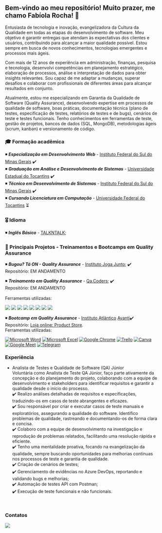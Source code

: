 ## Bem-vindo ao meu repositório! Muito prazer, me chamo Fabíola Rocha! 🤝

Entusiasta de tecnologia e inovação, evangelizadora da Cultura da Qualidade em todas as etapas do desenvolvimento de software. Meu objetivo é garantir entregas que atendam às expectativas dos clientes e usuários, contribuindo para alcançar a maior qualidade possível. Estou sempre em busca de novos conhecimentos, tecnologias emergentes e processos mais ágeis.

Com mais de 12 anos de experiência em administração, finanças, pesquisa e tecnologia, desenvolvi competências em planejamento estratégico, elaboração de processos, análise e interpretação de dados para obter insights relevantes. Sou capaz de me adaptar a mudanças, superar desafios e colaborar com profissionais de diferentes áreas para alcançar resultados em conjunto.

Atualmente, estou me especializando em Garantia da Qualidade de Software (Quality Assurance), desenvolvendo expertise em processos de qualidade de software, boas práticas, documentação técnica (plano de testes, especificação de testes, relatórios de testes e de bugs), cenários de teste e testes funcionais. Tenho conhecimentos em ferramentas de teste, gestão de projetos, bancos de dados (SQL, MongoDB), metodologias ágeis (scrum, kanban) e versionamento de código.

### 🎓 Formação acadêmica 
◾  ***Especialização em Desenvolvimento Web*** - [Instituto Federal do Sul do Minas Gerais](https://portal.ifsuldeminas.edu.br/) ✔️<br>
◾  ***Graduação em Análise e Desenvolvimento de Sistemas*** -  [Universidade Estadual do Tocantins](https://www.unitins.br/nPortal/) ✔️<br>
◾  ***Técnico em Desenvolvimento de Sistemas*** - [Instituto Federal do Sul do Minas Gerais](https://portal.ifsuldeminas.edu.br/) ✔️<br>
◾  ***Cursando Licenciatura em Computação*** -  [Universidade Federal do Tocantins](https://ww2.uft.edu.br/) ⏳

### 🎖️ Idioma 
◾  ***Inglês Básico*** - [TALKNTALK](https://www.talkntalk.com.br/);
  
### 🎯 Principais Projetos - Treinamentos e Bootcamps em Quality Assurance 
◾  ***Bugou? Tá ON - Quality Assurance*** - [Instituto Joga Junto](https://www.linkedin.com/company/institutojogajunto/); ✔️<br>
  Repositório: EM ANDAMENTO <br>
  
◾  ***Treinamento em Quality Assurance*** - [Qa.Coders](https://www.linkedin.com/company/qa-coders/); ✔️<br>
   Repositório: EM ANDAMENTO <br>  
   Ferramentas utilizadas: <br> 

[![](https://img.shields.io/badge/MongoDB-4EA94B?style=for-the-badge&logo=mongodb&logoColor=white)]()
[![](https://img.shields.io/badge/Microsoft%20SQL%20Server-CC2927?style=for-the-badge&logo=microsoft%20sql%20server&logoColor=white)]()
[![](https://img.shields.io/badge/GIT-E44C30?style=for-the-badge&logo=git&logoColor=white)]()
[![](https://img.shields.io/badge/GitHub-100000?style=for-the-badge&logo=github&logoColor=white)]()
[![](https://img.shields.io/badge/Jira-0052CC?style=for-the-badge&logo=Jira&logoColor=white)]()
[![](https://img.shields.io/badge/Postman-FF6C37?style=for-the-badge&logo=Postman&logoColor=white)]()
[![](https://img.shields.io/badge/Ruby-CC342D?style=for-the-badge&logo=ruby&logoColor=white)]()
[![](https://img.shields.io/badge/Microsoft_Teams-6264A7?style=for-the-badge&logo=microsoft-teams&logoColor=white)]()
   
  
◾  ***Bootcamp em Quality Assurance*** - [Instituto Atlântico](https://www.linkedin.com/company/instituto-atlantico/) [Avanti](https://www.linkedin.com/company/avantiatlantico/)✔️<br>
  Repositório:  [Loja online: Product Store](https://github.com/fabiolarocha/bootcampQA_Atlantico).<br>
  Ferramentas utilizadas: <br>
  
  [![Microsoft Word](https://img.shields.io/badge/Microsoft_Word-2B579A?style=for-the-badge&logo=microsoft-word&logoColor=white)]()
  [![Microsoft Excel](https://img.shields.io/badge/Microsoft_Excel-217346?style=for-the-badge&logo=microsoft-excel&logoColor=white)]()
  [![Google Chrome](https://img.shields.io/badge/Google_chrome-4285F4?style=for-the-badge&logo=Google-chrome&logoColor=white)]()
  [![Trello](https://img.shields.io/badge/Trello-0052CC?style=for-the-badge&logo=trello&logoColor=white])]()
  [![Canva](https://img.shields.io/badge/Canva-%2300C4CC.svg?&style=for-the-badge&logo=Canva&logoColor=white)]()
  [![Google Meet](https://img.shields.io/badge/Google%20Meet-00897B?style=for-the-badge&logo=google-meet&logoColor=white)]()
  [![Telegram](https://img.shields.io/badge/Telegram-2CA5E0?style=for-the-badge&logo=telegram&logoColor=white)]() <br>
                                                                                                                                             
 ### Experiência
- Analista de Testes e Qualidade de Software (QA) Júnior  <br>
Voluntária como Analista de Teste QA Júnior, faço parte ativamente da concepção e do planejamento do projeto, colaborando com a equipe de desenvolvimento e stakeholders para identificar requisitos e garantir a qualidade desde o início do processo.  <br>
✔️ Realizo análises detalhadas de requisitos e especificações, traduzindo-os em casos de teste abrangentes e eficazes.  <br>
✔️ Sou responsável por criar e executar casos de teste manuais e exploratórios, assegurando a qualidade do software. Identifico problemas de qualidade, rastreando e documentando-os de forma clara e concisa.  <br>
✔️ Colaboro com a equipe de desenvolvimento na investigação e reprodução de problemas relatados, facilitando uma resolução rápida e eficiente.  <br>
✔️ Tenho uma mentalidade proativa, focando na evangelização da qualidade, sempre buscando oportunidades para melhorias contínuas nos processos de teste e garantia de qualidade.  <br>
✔️ Criação de cenários de testes; <br>
✔️ Gerenciamento de evidências no Azure DevOps, reportando e validando bugs e melhorias; <br>
✔️ Automação de testes API com Postman; <br>
✔️ Execução de teste funcionais e não funcionais. <br>

<br> 

### Contatos                                                                                                                                                
 <div>
  <a href="https://www.linkedin.com/in/fabiolagrocha" target="_blank"><img src="https://img.shields.io/badge/-LinkedIn-%230077B5?style=for-the-badge&logo=linkedin&logoColor=white" target="_blank"></a><br> 
 <br> 
